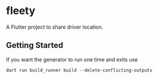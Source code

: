 # fleety

A Flutter project to share driver location.

## Getting Started

If you want the generator to run one time and exits use
```
dart run build_runner build --delete-conflicting-outputs
```
